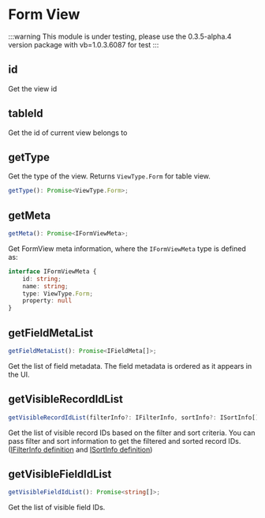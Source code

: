 # Form View

:::warning
This module is under testing, please use the 0.3.5-alpha.4 version package with vb=1.0.3.6087 for test 
:::

## id
Get the view id

## tableId
Get the id of current view belongs to

## getType
Get the type of the view. Returns `ViewType.Form` for table view.
```typescript
getType(): Promise<ViewType.Form>;
```

## getMeta
```typescript
getMeta(): Promise<IFormViewMeta>;
```
Get FormView meta information, where the `IFormViewMeta` type is defined as:

```typescript
interface IFormViewMeta {
    id: string;
    name: string;
    type: ViewType.Form;
    property: null
}
```

## getFieldMetaList
```typescript
getFieldMetaList(): Promise<IFieldMeta[]>;
```
Get the list of field metadata. The field metadata is ordered as it appears in the UI.

## getVisibleRecordIdList
```typescript
getVisibleRecordIdList(filterInfo?: IFilterInfo, sortInfo?: ISortInfo[]): Promise<(string | undefined)[]>;
```
Get the list of visible record IDs based on the filter and sort criteria. You can pass filter and sort information to get the filtered and sorted record IDs. ([IFilterInfo definition](../view.md#ifilterinfo) and [ISortInfo definition](../view.md#isortinfo))

## getVisibleFieldIdList
```typescript
getVisibleFieldIdList(): Promise<string[]>;
```
Get the list of visible field IDs.
